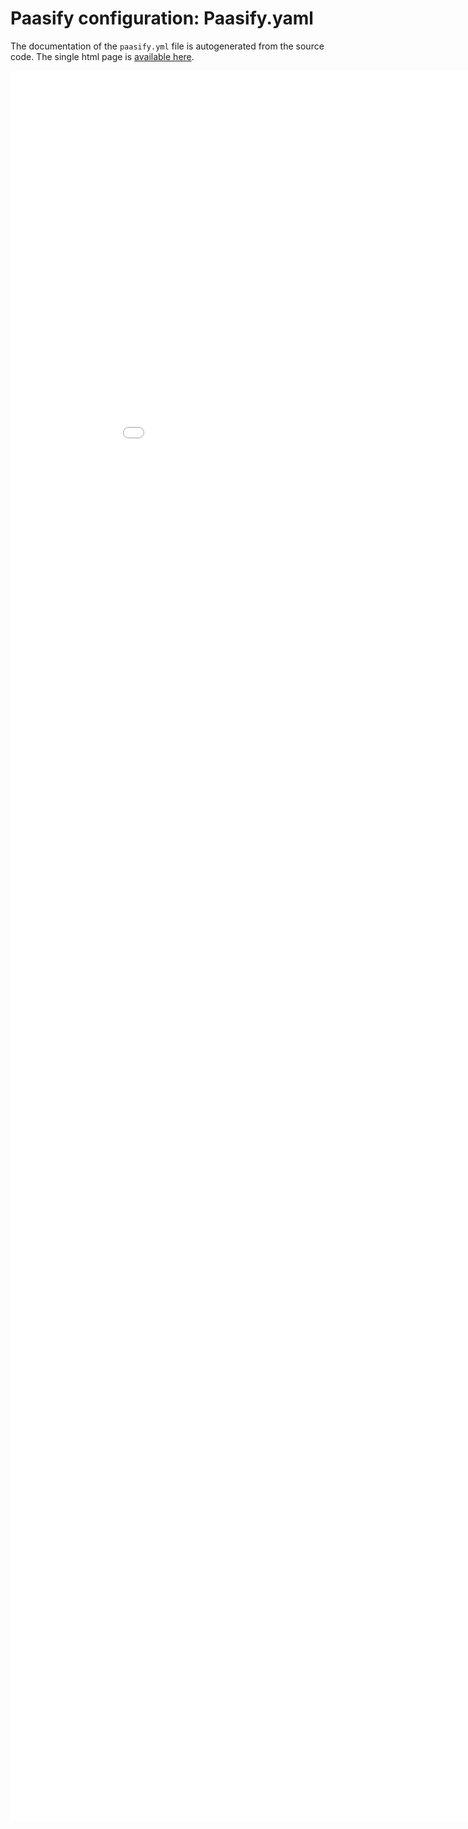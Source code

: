 # Paasify configuration: Paasify.yaml

The documentation of the `paasify.yml` file is autogenerated from the source code. The single
html page is <a href="/refs/config/paasify_prj_schema.html" target="_blank">available here</a>.

<iframe scrolling="yes" src="/refs/config/paasify_prj_schema.html" style="width: 100vw; height: 70vh; overflow: auto; border: 0px;">
</iframe>
